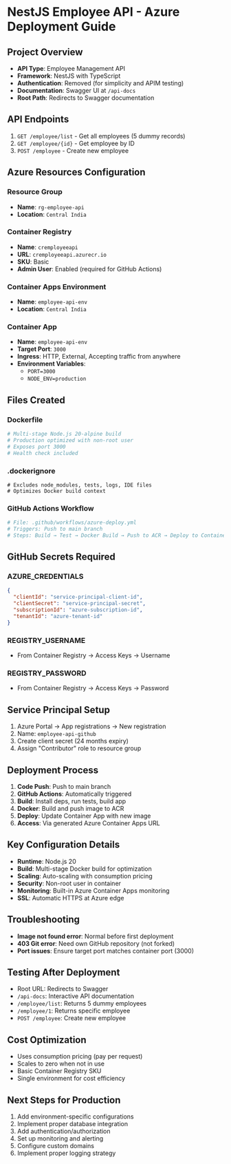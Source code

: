 # NestJS Employee API - Azure Deployment Guide

## Project Overview
- **API Type**: Employee Management API
- **Framework**: NestJS with TypeScript
- **Authentication**: Removed (for simplicity and APIM testing)
- **Documentation**: Swagger UI at `/api-docs`
- **Root Path**: Redirects to Swagger documentation

## API Endpoints
1. `GET /employee/list` - Get all employees (5 dummy records)
2. `GET /employee/{id}` - Get employee by ID
3. `POST /employee` - Create new employee

## Azure Resources Configuration

### Resource Group
- **Name**: `rg-employee-api`
- **Location**: `Central India`

### Container Registry
- **Name**: `cremployeeapi`
- **URL**: `cremployeeapi.azurecr.io`
- **SKU**: Basic
- **Admin User**: Enabled (required for GitHub Actions)

### Container Apps Environment
- **Name**: `employee-api-env`
- **Location**: `Central India`

### Container App
- **Name**: `employee-api-env`
- **Target Port**: `3000`
- **Ingress**: HTTP, External, Accepting traffic from anywhere
- **Environment Variables**:
  - `PORT=3000`
  - `NODE_ENV=production`

## Files Created

### Dockerfile
```dockerfile
# Multi-stage Node.js 20-alpine build
# Production optimized with non-root user
# Exposes port 3000
# Health check included
```

### .dockerignore
```
# Excludes node_modules, tests, logs, IDE files
# Optimizes Docker build context
```

### GitHub Actions Workflow
```yaml
# File: .github/workflows/azure-deploy.yml
# Triggers: Push to main branch
# Steps: Build → Test → Docker Build → Push to ACR → Deploy to Container Apps
```

## GitHub Secrets Required

### AZURE_CREDENTIALS
```json
{
  "clientId": "service-principal-client-id",
  "clientSecret": "service-principal-secret",
  "subscriptionId": "azure-subscription-id",
  "tenantId": "azure-tenant-id"
}
```

### REGISTRY_USERNAME
- From Container Registry → Access Keys → Username

### REGISTRY_PASSWORD
- From Container Registry → Access Keys → Password

## Service Principal Setup
1. Azure Portal → App registrations → New registration
2. Name: `employee-api-github`
3. Create client secret (24 months expiry)
4. Assign "Contributor" role to resource group

## Deployment Process
1. **Code Push**: Push to main branch
2. **GitHub Actions**: Automatically triggered
3. **Build**: Install deps, run tests, build app
4. **Docker**: Build and push image to ACR
5. **Deploy**: Update Container App with new image
6. **Access**: Via generated Azure Container Apps URL

## Key Configuration Details
- **Runtime**: Node.js 20
- **Build**: Multi-stage Docker build for optimization
- **Scaling**: Auto-scaling with consumption pricing
- **Security**: Non-root user in container
- **Monitoring**: Built-in Azure Container Apps monitoring
- **SSL**: Automatic HTTPS at Azure edge

## Troubleshooting
- **Image not found error**: Normal before first deployment
- **403 Git error**: Need own GitHub repository (not forked)
- **Port issues**: Ensure target port matches container port (3000)

## Testing After Deployment
- Root URL: Redirects to Swagger
- `/api-docs`: Interactive API documentation
- `/employee/list`: Returns 5 dummy employees
- `/employee/1`: Returns specific employee
- `POST /employee`: Create new employee

## Cost Optimization
- Uses consumption pricing (pay per request)
- Scales to zero when not in use
- Basic Container Registry SKU
- Single environment for cost efficiency

## Next Steps for Production
1. Add environment-specific configurations
2. Implement proper database integration
3. Add authentication/authorization
4. Set up monitoring and alerting
5. Configure custom domains
6. Implement proper logging strategy
